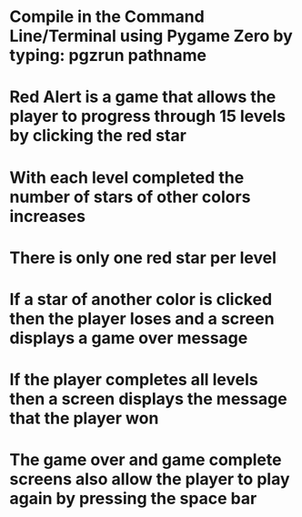 # Compile in the Command Line/Terminal using Pygame Zero by typing: pgzrun pathname
# Red Alert is a game that allows the player to progress through 15 levels by clicking the red star
# With each level completed the number of stars of other colors increases 
# There is only one red star per level
# If a star of another color is clicked then the player loses and a screen displays a game over message
# If the player completes all levels then a screen displays the message that the player won
# The game over and game complete screens also allow the player to play again by pressing the space bar
